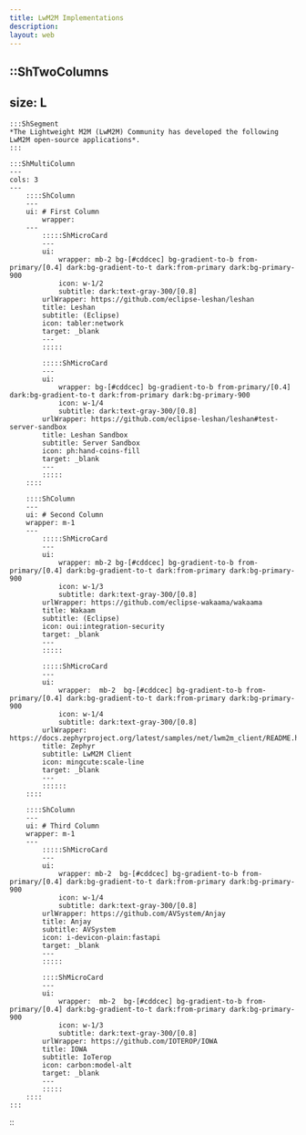 ```yaml
---
title: LwM2M Implementations
description:
layout: web
---
```


::ShTwoColumns
---
size: L
---

    :::ShSegment
    *The Lightweight M2M (LwM2M) Community has developed the following LwM2M open-source applications*.
    :::

    :::ShMultiColumn
    ---
    cols: 3
    ---
        ::::ShColumn 
        --- 
        ui: # First Column
            wrapper: 
        ---
            :::::ShMicroCard
            ---
            ui:
                wrapper: mb-2 bg-[#cddcec] bg-gradient-to-b from-primary/[0.4] dark:bg-gradient-to-t dark:from-primary dark:bg-primary-900
                icon: w-1/2
                subtitle: dark:text-gray-300/[0.8]
            urlWrapper: https://github.com/eclipse-leshan/leshan
            title: Leshan
            subtitle: (Eclipse)
            icon: tabler:network
            target: _blank
            ---
            :::::

            :::::ShMicroCard
            ---
            ui:
                wrapper: bg-[#cddcec] bg-gradient-to-b from-primary/[0.4] dark:bg-gradient-to-t dark:from-primary dark:bg-primary-900     
                icon: w-1/4
                subtitle: dark:text-gray-300/[0.8]
            urlWrapper: https://github.com/eclipse-leshan/leshan#test-server-sandbox
            title: Leshan Sandbox
            subtitle: Server Sandbox
            icon: ph:hand-coins-fill
            target: _blank
            ---
            :::::
        ::::

        ::::ShColumn 
        --- 
        ui: # Second Column
        wrapper: m-1 
        ---
            :::::ShMicroCard
            ---
            ui:
                wrapper: mb-2 bg-[#cddcec] bg-gradient-to-b from-primary/[0.4] dark:bg-gradient-to-t dark:from-primary dark:bg-primary-900   
                icon: w-1/3 
                subtitle: dark:text-gray-300/[0.8]
            urlWrapper: https://github.com/eclipse-wakaama/wakaama
            title: Wakaam
            subtitle: (Eclipse)
            icon: oui:integration-security
            target: _blank
            ---
            :::::
            
            :::::ShMicroCard
            ---
            ui:
                wrapper:  mb-2  bg-[#cddcec] bg-gradient-to-b from-primary/[0.4] dark:bg-gradient-to-t dark:from-primary dark:bg-primary-900   
                icon: w-1/4
                subtitle: dark:text-gray-300/[0.8]   
            urlWrapper: https://docs.zephyrproject.org/latest/samples/net/lwm2m_client/README.html
            title: Zephyr
            subtitle: LwM2M Client
            icon: mingcute:scale-line
            target: _blank
            ---
            ::::::
        ::::

        ::::ShColumn 
        --- 
        ui: # Third Column
        wrapper: m-1 
        ---
            :::::ShMicroCard
            ---
            ui:
                wrapper: mb-2  bg-[#cddcec] bg-gradient-to-b from-primary/[0.4] dark:bg-gradient-to-t dark:from-primary dark:bg-primary-900     
                icon: w-1/4
                subtitle: dark:text-gray-300/[0.8]
            urlWrapper: https://github.com/AVSystem/Anjay
            title: Anjay
            subtitle: AVSystem
            icon: i-devicon-plain:fastapi
            target: _blank
            ---
            :::::
        
            ::::ShMicroCard
            ---
            ui:
                wrapper:  mb-2  bg-[#cddcec] bg-gradient-to-b from-primary/[0.4] dark:bg-gradient-to-t dark:from-primary dark:bg-primary-900       
                icon: w-1/3
                subtitle: dark:text-gray-300/[0.8]
            urlWrapper: https://github.com/IOTEROP/IOWA
            title: IOWA
            subtitle: IoTerop
            icon: carbon:model-alt
            target: _blank
            ---
            :::::
        ::::
    :::
::
